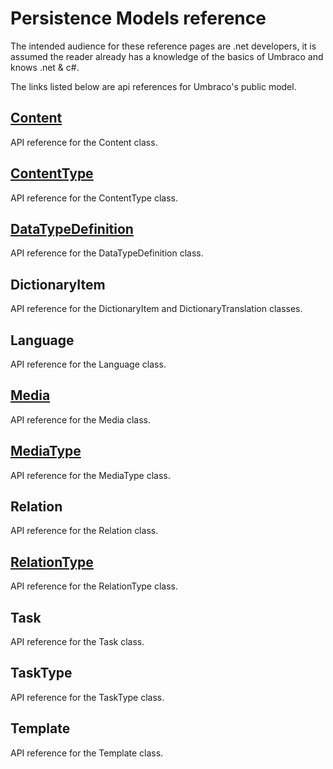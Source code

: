 # Persistence Models reference

The intended audience for these reference pages are .net developers, it is assumed the reader already has a knowledge of the basics of Umbraco and knows .net & c#.

The links listed below are api references for Umbraco's public model.

## [Content](Content.md)
API reference for the Content class.

## [ContentType](ContentType.md)
API reference for the ContentType class.

## [DataTypeDefinition](DataTypeDefinition.md)
API reference for the DataTypeDefinition class.

## DictionaryItem
API reference for the DictionaryItem and DictionaryTranslation classes.

## Language
API reference for the Language class.

## [Media](Media.md)
API reference for the Media class.

## [MediaType](MediaType.md)
API reference for the MediaType class.

## Relation
API reference for the Relation class.

## [RelationType](RelationType.md)
API reference for the RelationType class.

## Task
API reference for the Task class.

## TaskType
API reference for the TaskType class.

## Template
API reference for the Template class.
